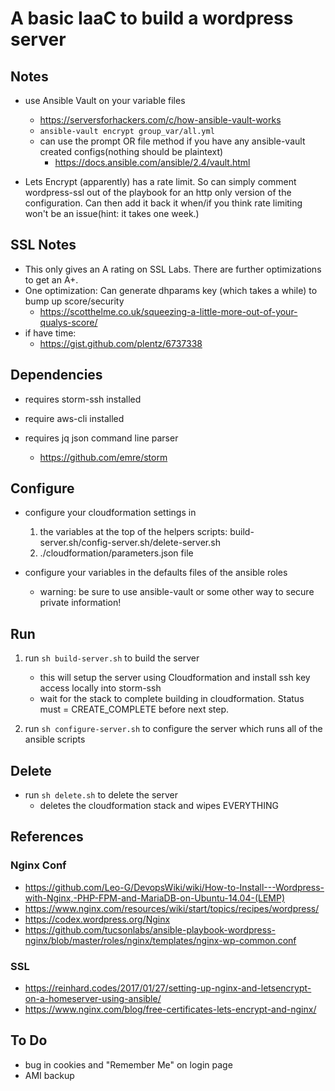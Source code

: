 # A basic IaaC to build a wordpress server

## Notes

- use Ansible Vault on your variable files

  - https://serversforhackers.com/c/how-ansible-vault-works
  - `ansible-vault encrypt group_var/all.yml`
  - can use the prompt OR file method if you have any ansible-vault created configs(nothing should be plaintext)
    - https://docs.ansible.com/ansible/2.4/vault.html

- Lets Encrypt (apparently) has a rate limit. So can simply comment wordpress-ssl out of the playbook for an http only version of the configuration. Can then add it back it when/if you think rate limiting won't be an issue(hint: it takes one week.)

## SSL Notes

- This only gives an A rating on SSL Labs. There are further optimizations to get an A+.
- One optimization: Can generate dhparams key (which takes a while) to bump up score/security
  - https://scotthelme.co.uk/squeezing-a-little-more-out-of-your-qualys-score/
- if have time:
  - https://gist.github.com/plentz/6737338

## Dependencies

- requires storm-ssh installed
- require aws-cli installed
- requires jq json command line parser

  - https://github.com/emre/storm

## Configure

- configure your cloudformation settings in

  1. the variables at the top of the helpers scripts: build-server.sh/config-server.sh/delete-server.sh
  2. ./cloudformation/parameters.json file

- configure your variables in the defaults files of the ansible roles
  - warning: be sure to use ansible-vault or some other way to secure private information!

## Run

1. run `sh build-server.sh` to build the server

   - this will setup the server using Cloudformation and install ssh key access locally into storm-ssh
   - wait for the stack to complete building in cloudformation. Status must = CREATE_COMPLETE before next step.

2. run `sh configure-server.sh` to configure the server which runs all of the ansible scripts

## Delete

- run `sh delete.sh` to delete the server
  - deletes the cloudformation stack and wipes EVERYTHING

## References

### Nginx Conf

- https://github.com/Leo-G/DevopsWiki/wiki/How-to-Install---Wordpress-with-Nginx,-PHP-FPM-and-MariaDB-on-Ubuntu-14.04-(LEMP)
- https://www.nginx.com/resources/wiki/start/topics/recipes/wordpress/
- https://codex.wordpress.org/Nginx
- https://github.com/tucsonlabs/ansible-playbook-wordpress-nginx/blob/master/roles/nginx/templates/nginx-wp-common.conf

### SSL

- https://reinhard.codes/2017/01/27/setting-up-nginx-and-letsencrypt-on-a-homeserver-using-ansible/
- https://www.nginx.com/blog/free-certificates-lets-encrypt-and-nginx/

## To Do

- bug in cookies and "Remember Me" on login page
- AMI backup

